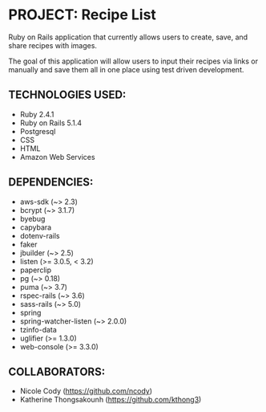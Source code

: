 # PROJECT: Recipe List
Ruby on Rails application that currently allows users to create, save, and share recipes with images.

The goal of this application will allow users to input their recipes via links or manually and save them all in one place using test driven development.

## TECHNOLOGIES USED:
- Ruby 2.4.1
- Ruby on Rails 5.1.4
- Postgresql
- CSS
- HTML
- Amazon Web Services

## DEPENDENCIES:
- aws-sdk (~> 2.3)
- bcrypt (~> 3.1.7)
- byebug
- capybara
- dotenv-rails
- faker
- jbuilder (~> 2.5)
- listen (>= 3.0.5, < 3.2)
- paperclip
- pg (~> 0.18)
- puma (~> 3.7)
- rspec-rails (~> 3.6)
- sass-rails (~> 5.0)
- spring
- spring-watcher-listen (~> 2.0.0)
- tzinfo-data
- uglifier (>= 1.3.0)
- web-console (>= 3.3.0)

## COLLABORATORS:
- Nicole Cody (https://github.com/ncody)
- Katherine Thongsakounh (https://github.com/kthong3)
